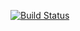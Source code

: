 [![Build Status](https://travis-ci.org/EricMellow/palette-picker.svg?branch=master)](https://travis-ci.org/EricMellow/palette-picker)